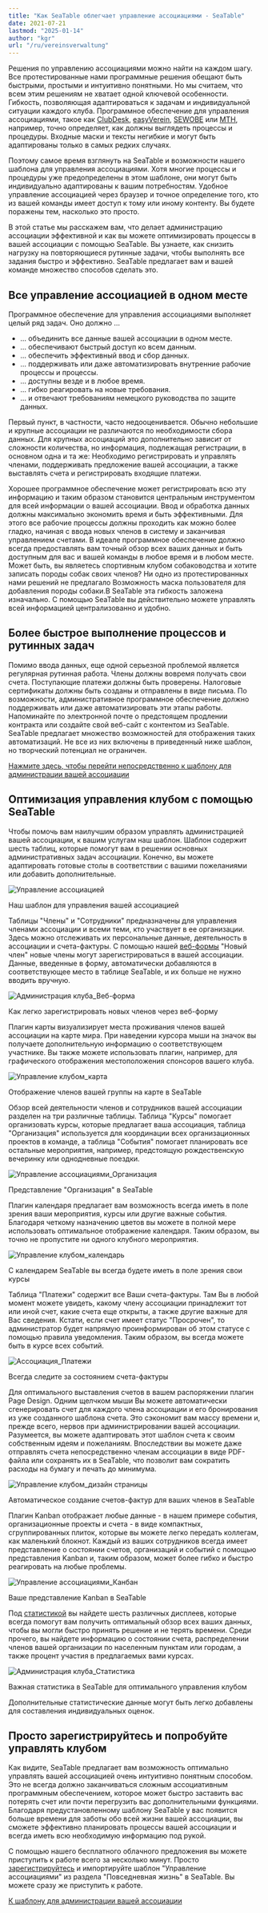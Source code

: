 ```yaml
---
title: "Как SeaTable облегчает управление ассоциациями - SeaTable"
date: 2021-07-21
lastmod: "2025-01-14"
author: "kgr"
url: "/ru/vereinsverwaltung"
---
```


Решения по управлению ассоциациями можно найти на каждом шагу. Все протестированные нами программные решения обещают быть быстрыми, простыми и интуитивно понятными. Но мы считаем, что всем этим решениям не хватает одной ключевой особенности. Гибкость, позволяющая адаптироваться к задачам и индивидуальной ситуации каждого клуба. Программное обеспечение для управления ассоциациями, такое как [ClubDesk](https://www.clubdesk.de/), [easyVerein](https://easyverein.com/), [SEWOBE](https://www.sewobe.de/) или [MTH](https://www.mth-software.de/), например, точно определяет, как должны выглядеть процессы и процедуры. Входные маски и тексты негибкие и могут быть адаптированы только в самых редких случаях.

Поэтому самое время взглянуть на SeaTable и возможности нашего шаблона для управления ассоциациями. Хотя многие процессы и процедуры уже предопределены в этом шаблоне, они могут быть индивидуально адаптированы к вашим потребностям. Удобное управление ассоциацией через браузер и точное определение того, кто из вашей команды имеет доступ к тому или иному контенту. Вы будете поражены тем, насколько это просто.

В этой статье мы расскажем вам, что делает администрацию ассоциации эффективной и как вы можете оптимизировать процессы в вашей ассоциации с помощью SeaTable. Вы узнаете, как снизить нагрузку на повторяющиеся рутинные задачи, чтобы выполнять все задания быстро и эффективно. SeaTable предлагает вам и вашей команде множество способов сделать это.

## Все управление ассоциацией в одном месте

Программное обеспечение для управления ассоциациями выполняет целый ряд задач. Оно должно ...

- ... объединить все данные вашей ассоциации в одном месте.
- ... обеспечивают быстрый доступ ко всем данным.
- ... обеспечить эффективный ввод и сбор данных.
- ... поддерживать или даже автоматизировать внутренние рабочие процессы и процессы.
- ... доступны везде и в любое время.
- ... гибко реагировать на новые требования.
- ... и отвечают требованиям немецкого руководства по защите данных.

Первый пункт, в частности, часто недооценивается. Обычно небольшие и крупные ассоциации не различаются по необходимости сбора данных. Для крупных ассоциаций это дополнительно зависит от сложности количества, но информация, подлежащая регистрации, в основном одна и та же: Необходимо регистрировать и управлять членами, поддерживать предложение вашей ассоциации, а также выставлять счета и регистрировать входящие платежи.

Хорошее программное обеспечение может регистрировать всю эту информацию и таким образом становится центральным инструментом для всей информации о вашей ассоциации. Ввод и обработка данных должны максимально экономить время и быть эффективными. Для этого все рабочие процессы должны проходить как можно более гладко, начиная с ввода новых членов в систему и заканчивая управлением счетами. В идеале программное обеспечение должно всегда предоставлять вам точный обзор всех ваших данных и быть доступным для вас и вашей команды в любое время и в любом месте. Может быть, вы являетесь спортивным клубом собаководства и хотите записать породы собак своих членов? Ни одно из протестированных нами решений не предлагало Возможность маска пользователя для добавления породы собаки.В SeaTable эта гибкость заложена изначально. С помощью SeaTable вы действительно можете управлять всей информацией централизованно и удобно.

## Более быстрое выполнение процессов и рутинных задач

Помимо ввода данных, еще одной серьезной проблемой является регулярная рутинная работа. Члены должны вовремя получать свои счета. Поступающие платежи должны быть проверены. Налоговые сертификаты должны быть созданы и отправлены в виде письма. По возможности, административное программное обеспечение должно поддерживать или даже автоматизировать эти этапы работы. Напоминайте по электронной почте о предстоящем продлении контракта или создайте свой веб-сайт с контентом из SeaTable. SeaTable предлагает множество возможностей для отображения таких автоматизаций. Не все из них включены в приведенный ниже шаблон, но творческий потенциал не ограничен.

[Нажмите здесь, чтобы перейти непосредственно к шаблону для администрации вашей ассоциации](https://seatable.io/ru/vorlage/shatbqkjsny6tmytw-wefa/)

## Оптимизация управления клубом с помощью SeaTable

Чтобы помочь вам наилучшим образом управлять администрацией вашей ассоциации, к вашим услугам наш шаблон. Шаблон содержит шесть таблиц, которые помогут вам в решении основных административных задач ассоциации. Конечно, вы можете адаптировать готовые столы в соответствии с вашими пожеланиями или добавить дополнительные.

![Управление ассоциацией](https://seatable.de/wp-content/uploads/2021/07/Vereinsverwaltung.jpg)

Наш шаблон для управления вашей ассоциацией

Таблицы "Члены" и "Сотрудники" предназначены для управления членами ассоциации и всеми теми, кто участвует в ее организации. Здесь можно отслеживать их персональные данные, деятельность в ассоциации и счета-фактуры. С помощью нашей [веб-формы](https://seatable.io/ru/docs/handbuch/datenmanagement/webformulare/?lang=auto) "Новый член" новые члены могут зарегистрироваться в вашей ассоциации. Данные, введенные в форму, автоматически добавляются в соответствующее место в таблице SeaTable, и их больше не нужно вводить вручную.

![Администрация клуба_Веб-форма](https://seatable.de/wp-content/uploads/2021/07/Vereinsverwaltung-Webformular.jpg)

Как легко зарегистрировать новых членов через веб-форму

Плагин карты визуализирует места проживания членов вашей ассоциации на карте мира. При наведении курсора мыши на значок вы получаете дополнительную информацию о соответствующем участнике. Вы также можете использовать плагин, например, для графического отображения местоположения спонсоров вашего клуба.

![Управление клубом_карта](https://seatable.de/wp-content/uploads/2021/07/Vereinsverwaltung-Karte.jpg)

Отображение членов вашей группы на карте в SeaTable

Обзор всей деятельности членов и сотрудников вашей ассоциации разделен на три различные таблицы. Таблица "Курсы" помогает организовать курсы, которые предлагает ваша ассоциация, таблица "Организация" используется для координации всех организационных проектов в команде, а таблица "События" помогает планировать все остальные мероприятия, например, предстоящую рождественскую вечеринку или однодневные поездки.

![Управление ассоциациями_Организация](https://seatable.de/wp-content/uploads/2021/07/Vereinsverwaltung-Organization.jpg)

Представление "Организация" в SeaTable

Плагин календаря предлагает вам возможность всегда иметь в поле зрения ваши мероприятия, курсы или другие важные события. Благодаря четкому назначению цветов вы можете в полной мере использовать оптимальное отображение календаря. Таким образом, вы точно не пропустите ни одного клубного мероприятия.

![Управление клубом_календарь](https://seatable.de/wp-content/uploads/2021/07/Vereinsverwaltung-Kalender.jpg)

С календарем SeaTable вы всегда будете иметь в поле зрения свои курсы

Таблица "Платежи" содержит все Ваши счета-фактуры. Там Вы в любой момент можете увидеть, какому члену ассоциации принадлежит тот или иной счет, какие счета еще открыты, а также другие важные для Вас сведения. Кстати, если счет имеет статус "Просрочен", то администратор будет напрямую проинформирован об этом статусе с помощью правила уведомления. Таким образом, вы всегда можете быть в курсе всех событий.

![Ассоциация_Платежи](https://seatable.de/wp-content/uploads/2021/07/Vereinsverwaltung-Payments.jpg)

Всегда следите за состоянием счета-фактуры

Для оптимального выставления счетов в вашем распоряжении плагин Page Design. Одним щелчком мыши Вы можете автоматически сгенерировать счет для каждого члена ассоциации и его бронирования из уже созданного шаблона счета. Это сэкономит вам массу времени и, прежде всего, нервов при администрировании вашей ассоциации. Разумеется, вы можете адаптировать этот шаблон счета к своим собственным идеям и пожеланиям. Впоследствии вы можете даже отправлять счета непосредственно членам ассоциации в виде PDF-файла или сохранять их в SeaTable, что позволит вам сократить расходы на бумагу и печать до минимума.

![Управление клубом_дизайн страницы](https://seatable.de/wp-content/uploads/2021/07/Vereinsverwaltung-Rechnung.jpg)

Автоматическое создание счетов-фактур для ваших членов в SeaTable

Плагин Kanban отображает любые данные - в нашем примере события, организационные проекты и счета - в виде компактных, сгруппированных плиток, которые вы можете легко передать коллегам, как маленький блокнот. Каждый из ваших сотрудников всегда имеет представление о состоянии счетов, организаций и событий с помощью представления Kanban и, таким образом, может более гибко и быстро реагировать на любые проблемы.

![Управление ассоциациями_Канбан](https://seatable.de/wp-content/uploads/2021/07/Vereinsverwaltung-Kanban1.jpg)

Ваше представление Kanban в SeaTable

Под [статистикой](https://seatable.io/ru/docs/handbuch/schnelleinstieg/datenanalyse/?lang=auto) вы найдете шесть различных дисплеев, которые всегда помогут вам получить оптимальный обзор всех ваших данных, чтобы вы могли быстро принять решение и не терять времени. Среди прочего, вы найдете информацию о состоянии счета, распределении членов вашей организации по населенным пунктам или городам, а также процент участия в предлагаемых вами курсах.

![Администрация клуба_Статистика](https://seatable.de/wp-content/uploads/2021/07/Vereinsverwaltung-Statistiken.jpg)

Важная статистика в SeaTable для оптимального управления клубом

Дополнительные статистические данные могут быть легко добавлены для составления индивидуальных оценок.

## Просто зарегистрируйтесь и попробуйте управлять клубом

Как видите, SeaTable предлагает вам возможность оптимально управлять вашей ассоциацией очень интуитивно понятным способом. Это не всегда должно заканчиваться сложным ассоциативным программным обеспечением, которое может быстро заставить вас потерять счет или почти перегрузить вас дополнительными функциями. Благодаря предустановленному шаблону SeaTable у вас появится больше времени для заботы обо всей жизни вашей ассоциации, вы сможете эффективно планировать процессы вашей ассоциации и всегда иметь всю необходимую информацию под рукой.

С помощью нашего бесплатного облачного предложения вы можете приступить к работе всего за несколько минут. Просто [зарегистрируйтесь](https://seatable.io/ru/registrierung/?lang=auto) и импортируйте шаблон "Управление ассоциациями" из раздела "Повседневная жизнь" в SeaTable. Вы можете сразу же приступить к работе.

[К шаблону для администрации вашей ассоциации](https://seatable.io/ru/vorlage/shatbqkjsny6tmytw-wefa/)
